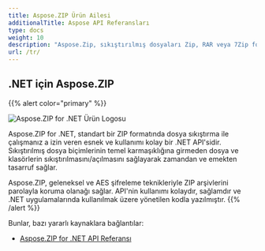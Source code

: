 ```yaml
---
title: Aspose.ZIP Ürün Ailesi
additionalTitle: Aspose API Referansları
type: docs
weight: 10
description: "Aspose.Zip, sıkıştırılmış dosyaları Zip, RAR veya 7Zip formatlarında sıkıştırmak, çıkarmak ve işlemek için kullanımı kolay bir API'dir. ZipCrypto veya AES128, 192 ve AES256 kullanarak şifreleme uygular."
url: /tr/
---
```


## .NET için Aspose.ZIP

{{% alert color="primary" %}} 

![Aspose.ZIP for .NET Ürün Logosu](../home_1.png)


Aspose.ZIP for .NET, standart bir ZIP formatında dosya sıkıştırma ile çalışmanız
a izin veren esnek ve kullanımı kolay bir .NET API'sidir. Sıkıştırılmış dosya biçimlerinin temel karmaşıklığına girmeden dosya ve klasörlerin sıkıştırılmasını/açılmasını sağlayarak zamandan ve emekten tasarruf sağlar.

Aspose.ZIP, geleneksel ve AES şifreleme teknikleriyle ZIP arşivlerini parolayla koruma olanağı sağlar. API'nin kullanımı kolaydır, sağlamdır ve .NET uygulamalarında kullanılmak üzere yönetilen kodla yazılmıştır.
{{% /alert %}} 

Bunlar, bazı yararlı kaynaklara bağlantılar:
- [Aspose.ZIP for .NET API Referansı](/zip/tr/net/)